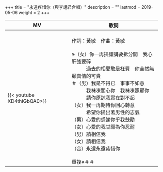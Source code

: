 +++
title = "永遠疼惜你（與李翊君合唱）"
description = ""
lastmod = 2019-05-06
weight = 2
+++

MV  | 歌詞  
--------------|-------
{{< youtube XD4thiGbQA0>}}|<br/>作詞：黃敏　作曲：黃敏<br/><br/>※（女）你一再提議講要拆分開　我心肝強要碎<br/>　　　過去的相愛敢是枉費　你全然無顧真情的可貴<br/>＃（男）我是不得已　事事不如意<br/>　　　我袜凍關心你　我袜凍照顧你<br/>　　　請你原諒我實在對不起<br/>（女）我一再期待你回心轉意<br/>　　　希望你提出著男性的志氣<br/>（男）心愛的感謝你乎我鼓勵<br/>（女）心愛的我甘願為你忍耐<br/>（男）請相信我<br/>（女）請相信我<br/>（合）永遠永遠疼惜你<br/><br/>重複※＃＃


